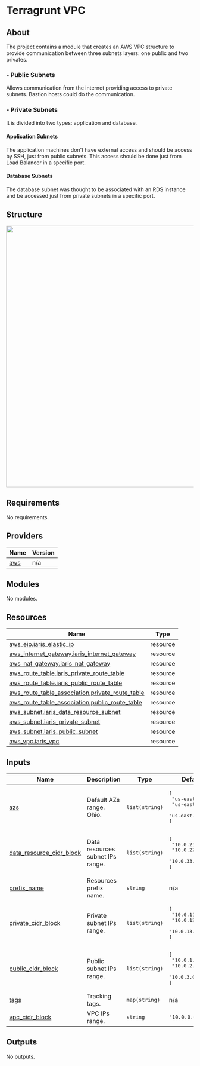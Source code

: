 # Terragrunt VPC

## About
The project contains a module that creates an AWS VPC structure to provide communication between three subnets layers: one public and two privates.

### - Public Subnets
Allows communication from the internet providing access to private subnets. Bastion hosts could do the communication.

### - Private Subnets
It is divided into two types: application and database.

#### Application Subnets

The application machines don't have external access and should be access by SSH, just from public subnets. This access should be done just from Load Balancer in a specific port.

#### Database Subnets

The database subnet was thought to be associated with an RDS instance and be accessed just from private subnets in a specific port.

## Structure
<img src="https://user-images.githubusercontent.com/5325106/164470862-0a546613-65de-455e-b329-493755daab2a.png" width="600" height="700"/>

## Requirements

No requirements.

## Providers

| Name | Version |
|------|---------|
| <a name="provider_aws"></a> [aws](#provider\_aws) | n/a |

## Modules

No modules.

## Resources

| Name | Type |
|------|------|
| [aws_eip.iaris_elastic_ip](https://registry.terraform.io/providers/hashicorp/aws/latest/docs/resources/eip) | resource |
| [aws_internet_gateway.iaris_internet_gateway](https://registry.terraform.io/providers/hashicorp/aws/latest/docs/resources/internet_gateway) | resource |
| [aws_nat_gateway.iaris_nat_gateway](https://registry.terraform.io/providers/hashicorp/aws/latest/docs/resources/nat_gateway) | resource |
| [aws_route_table.iaris_private_route_table](https://registry.terraform.io/providers/hashicorp/aws/latest/docs/resources/route_table) | resource |
| [aws_route_table.iaris_public_route_table](https://registry.terraform.io/providers/hashicorp/aws/latest/docs/resources/route_table) | resource |
| [aws_route_table_association.private_route_table](https://registry.terraform.io/providers/hashicorp/aws/latest/docs/resources/route_table_association) | resource |
| [aws_route_table_association.public_route_table](https://registry.terraform.io/providers/hashicorp/aws/latest/docs/resources/route_table_association) | resource |
| [aws_subnet.iaris_data_resource_subnet](https://registry.terraform.io/providers/hashicorp/aws/latest/docs/resources/subnet) | resource |
| [aws_subnet.iaris_private_subnet](https://registry.terraform.io/providers/hashicorp/aws/latest/docs/resources/subnet) | resource |
| [aws_subnet.iaris_public_subnet](https://registry.terraform.io/providers/hashicorp/aws/latest/docs/resources/subnet) | resource |
| [aws_vpc.iaris_vpc](https://registry.terraform.io/providers/hashicorp/aws/latest/docs/resources/vpc) | resource |

## Inputs

| Name | Description | Type | Default | Required |
|------|-------------|------|---------|:--------:|
| <a name="input_azs"></a> [azs](#input\_azs) | Default AZs range. Ohio. | `list(string)` | <pre>[<br>  "us-east-2a",<br>  "us-east-2b",<br>  "us-east-2c"<br>]</pre> | no |
| <a name="input_data_resource_cidr_block"></a> [data\_resource\_cidr\_block](#input\_data\_resource\_cidr\_block) | Data resources subnet IPs range. | `list(string)` | <pre>[<br>  "10.0.21.0/24",<br>  "10.0.22.0/24",<br>  "10.0.33.0/24"<br>]</pre> | no |
| <a name="input_prefix_name"></a> [prefix\_name](#input\_prefix\_name) | Resources prefix name. | `string` | n/a | yes |
| <a name="input_private_cidr_block"></a> [private\_cidr\_block](#input\_private\_cidr\_block) | Private subnet IPs range. | `list(string)` | <pre>[<br>  "10.0.11.0/24",<br>  "10.0.12.0/24",<br>  "10.0.13.0/24"<br>]</pre> | no |
| <a name="input_public_cidr_block"></a> [public\_cidr\_block](#input\_public\_cidr\_block) | Public subnet IPs range. | `list(string)` | <pre>[<br>  "10.0.1.0/24",<br>  "10.0.2.0/24",<br>  "10.0.3.0/24"<br>]</pre> | no |
| <a name="input_tags"></a> [tags](#input\_tags) | Tracking tags. | `map(string)` | n/a | yes |
| <a name="input_vpc_cidr_block"></a> [vpc\_cidr\_block](#input\_vpc\_cidr\_block) | VPC IPs range. | `string` | `"10.0.0.0/16"` | no |

## Outputs

No outputs.
